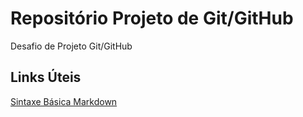 # Repositório Projeto de Git/GitHub
Desafio de Projeto Git/GitHub

## Links Úteis
[Sintaxe Básica Markdown](https://www.markdownguide.org/basic-syntax/)
